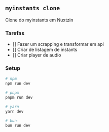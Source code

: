 ## `myinstants clone`

Clone do myinstants em Nuxtzin

### Tarefas

- [] Fazer um scrapping e transformar em api
- [] Criar de listagem de instants
- [] Criar player de audio

### Setup

```bash
# npm
npm run dev

# pnpm
pnpm run dev

# yarn
yarn dev

# bun
bun run dev
```
